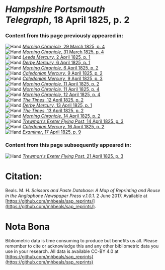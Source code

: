 # *Hampshire Portsmouth Telegraph*, 18 April 1825, p. 2  
  
### Content from this page previously appeared in:  
![Hand](http://scissorsandpaste.net/wp-content/uploads/2017/06/smallhandpointer.png) [*Morning Chronicle*, 29 March 1825, p. 4](https://mhbeals.github.io/sap_html/Morning-Chronicle/Morning-Chronicle-29-March-1825-p-4)  
![Hand](http://scissorsandpaste.net/wp-content/uploads/2017/06/smallhandpointer.png) [*Morning Chronicle*, 31 March 1825, p. 4](https://mhbeals.github.io/sap_html/Morning-Chronicle/Morning-Chronicle-31-March-1825-p-4)  
![Hand](http://scissorsandpaste.net/wp-content/uploads/2017/06/smallhandpointer.png) [*Leeds Mercury*, 2 April 1825, p. 1](https://mhbeals.github.io/sap_html/Leeds-Mercury/Leeds-Mercury-2-April-1825-p-1)  
![Hand](http://scissorsandpaste.net/wp-content/uploads/2017/06/smallhandpointer.png) [*Derby Mercury*, 6 April 1825, p. 1](https://mhbeals.github.io/sap_html/Derby-Mercury/Derby-Mercury-6-April-1825-p-1)  
![Hand](http://scissorsandpaste.net/wp-content/uploads/2017/06/smallhandpointer.png) [*Morning Chronicle*, 6 April 1825, p. 2](https://mhbeals.github.io/sap_html/Morning-Chronicle/Morning-Chronicle-6-April-1825-p-2)  
![Hand](http://scissorsandpaste.net/wp-content/uploads/2017/06/smallhandpointer.png) [*Caledonian Mercury*, 9 April 1825, p. 2](https://mhbeals.github.io/sap_html/Caledonian-Mercury/Caledonian-Mercury-9-April-1825-p-2)  
![Hand](http://scissorsandpaste.net/wp-content/uploads/2017/06/smallhandpointer.png) [*Caledonian Mercury*, 9 April 1825, p. 3](https://mhbeals.github.io/sap_html/Caledonian-Mercury/Caledonian-Mercury-9-April-1825-p-3)  
![Hand](http://scissorsandpaste.net/wp-content/uploads/2017/06/smallhandpointer.png) [*Morning Chronicle*, 11 April 1825, p. 2](https://mhbeals.github.io/sap_html/Morning-Chronicle/Morning-Chronicle-11-April-1825-p-2)  
![Hand](http://scissorsandpaste.net/wp-content/uploads/2017/06/smallhandpointer.png) [*Morning Chronicle*, 11 April 1825, p. 4](https://mhbeals.github.io/sap_html/Morning-Chronicle/Morning-Chronicle-11-April-1825-p-4)  
![Hand](http://scissorsandpaste.net/wp-content/uploads/2017/06/smallhandpointer.png) [*Morning Chronicle*, 12 April 1825, p. 4](https://mhbeals.github.io/sap_html/Morning-Chronicle/Morning-Chronicle-12-April-1825-p-4)  
![Hand](http://scissorsandpaste.net/wp-content/uploads/2017/06/smallhandpointer.png) [*The Times*, 12 April 1825, p. 2](https://mhbeals.github.io/sap_html/The-Times/The-Times-12-April-1825-p-2)  
![Hand](http://scissorsandpaste.net/wp-content/uploads/2017/06/smallhandpointer.png) [*Derby Mercury*, 13 April 1825, p. 1](https://mhbeals.github.io/sap_html/Derby-Mercury/Derby-Mercury-13-April-1825-p-1)  
![Hand](http://scissorsandpaste.net/wp-content/uploads/2017/06/smallhandpointer.png) [*The Times*, 13 April 1825, p. 2](https://mhbeals.github.io/sap_html/The-Times/The-Times-13-April-1825-p-2)  
![Hand](http://scissorsandpaste.net/wp-content/uploads/2017/06/smallhandpointer.png) [*Morning Chronicle*, 14 April 1825, p. 2](https://mhbeals.github.io/sap_html/Morning-Chronicle/Morning-Chronicle-14-April-1825-p-2)  
![Hand](http://scissorsandpaste.net/wp-content/uploads/2017/06/smallhandpointer.png) [*Trewman's Exeter Flying Post*, 14 April 1825, p. 3](https://mhbeals.github.io/sap_html/Trewman's-Exeter-Flying-Post/Trewman's-Exeter-Flying-Post-14-April-1825-p-3)  
![Hand](http://scissorsandpaste.net/wp-content/uploads/2017/06/smallhandpointer.png) [*Caledonian Mercury*, 16 April 1825, p. 2](https://mhbeals.github.io/sap_html/Caledonian-Mercury/Caledonian-Mercury-16-April-1825-p-2)  
![Hand](http://scissorsandpaste.net/wp-content/uploads/2017/06/smallhandpointer.png) [*Examiner*, 17 April 1825, p. 9](https://mhbeals.github.io/sap_html/Examiner/Examiner-17-April-1825-p-9)  
  
### Content from this page subsequently appeared in:  
![Hand](http://scissorsandpaste.net/wp-content/uploads/2017/06/smallhandpointer.png) [*Trewman's Exeter Flying Post*, 21 April 1825, p. 3](https://mhbeals.github.io/sap_html/Trewman's-Exeter-Flying-Post/Trewman's-Exeter-Flying-Post-21-April-1825-p-3)  


# Citation: 

Beals. M. H. *Scissors and Paste Database: A Map of Reprinting and Reuse in the Anglophone Newspaper Press v.1.0.1.* 2 June 2017. Available at [https://github.com/mhbeals/sap_reprints/](https://github.com/mhbeals/sap_reprints/). 

# Nota Bona

Bibliometric data is time consuming to produce but benefits us all. Please remember to cite or acknowledge this and any other bibliometric data you use in your research. All data is available CC-BY 4.0 at [https://github.com/mhbeals/sap_reprints](https://github.com/mhbeals/sap_reprints)